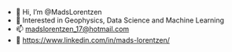 - 👋 Hi, I’m @MadsLorentzen
- 👀 Interested in Geophysics, Data Science and Machine Learning
- 📫 madslorentzen_17@hotmail.com
- 👔 https://www.linkedin.com/in/mads-lorentzen/
<!---
MadsLorentzen/MadsLorentzen is a ✨ special ✨ repository because its `README.md` (this file) appears on your GitHub profile.
You can click the Preview link to take a look at your changes.
--->
